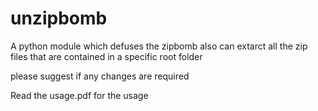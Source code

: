 # unzipbomb
A python module which defuses the zipbomb also can extarct all the zip files that are contained in a specific root folder

please suggest if any changes are required

Read the usage.pdf for the usage
